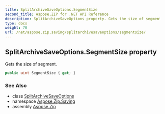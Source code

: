 ```yaml
---
title: SplitArchiveSaveOptions.SegmentSize
second_title: Aspose.ZIP for .NET API Reference
description: SplitArchiveSaveOptions property. Gets the size of segment
type: docs
weight: 70
url: /net/aspose.zip.saving/splitarchivesaveoptions/segmentsize/
---
```

## SplitArchiveSaveOptions.SegmentSize property

Gets the size of segment.

```csharp
public uint SegmentSize { get; }
```

### See Also

* class [SplitArchiveSaveOptions](../)
* namespace [Aspose.Zip.Saving](../../splitarchivesaveoptions/)
* assembly [Aspose.Zip](../../../)


